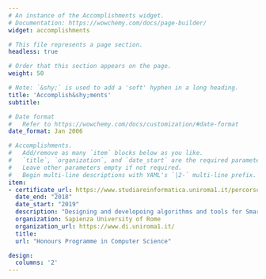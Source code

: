 ```yaml
---
# An instance of the Accomplishments widget.
# Documentation: https://wowchemy.com/docs/page-builder/
widget: accomplishments

# This file represents a page section.
headless: true

# Order that this section appears on the page.
weight: 50

# Note: `&shy;` is used to add a 'soft' hyphen in a long heading.
title: 'Accomplish&shy;ments'
subtitle:

# Date format
#   Refer to https://wowchemy.com/docs/customization/#date-format
date_format: Jan 2006

# Accomplishments.
#   Add/remove as many `item` blocks below as you like.
#   `title`, `organization`, and `date_start` are the required parameters.
#   Leave other parameters empty if not required.
#   Begin multi-line descriptions with YAML's `|2-` multi-line prefix.
item:
- certificate_url: https://www.studiareinformatica.uniroma1.it/percorso-di-eccellenza
  date_end: "2018"
  date_start: "2019"
  description: "Designing and developoing algorithms and tools for Smart Cities and Smart Grids"
  organization: Sapienza University of Rome
  organization_url: https://www.di.uniroma1.it/
  title: 
  url: "Honours Programme in Computer Science"

design:
  columns: '2' 
---
```

